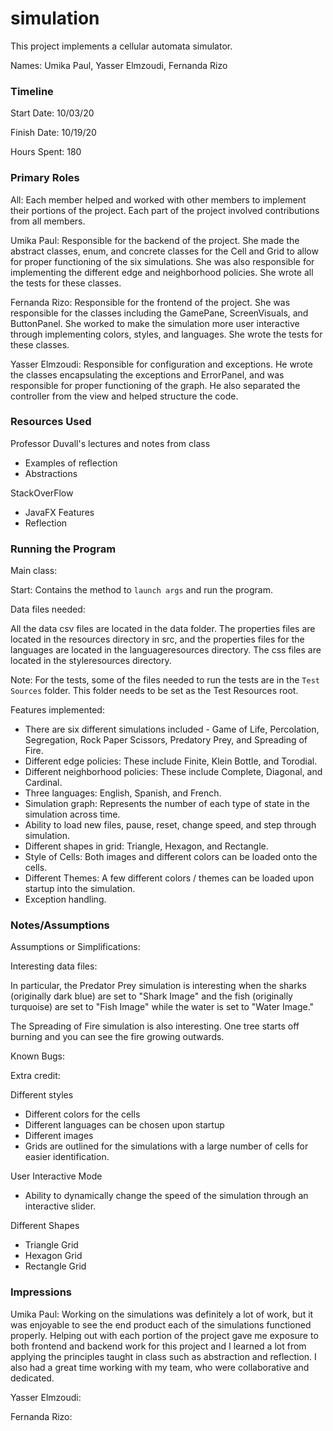 simulation
====

This project implements a cellular automata simulator.

Names: Umika Paul, Yasser Elmzoudi, Fernanda Rizo

### Timeline

Start Date: 10/03/20

Finish Date: 10/19/20

Hours Spent: 180

### Primary Roles

All: Each member helped and worked with other members to implement their portions of the project. Each part of the project involved contributions from all members.

Umika Paul: Responsible for the backend of the project. She made the abstract classes, enum, and concrete classes for the Cell and Grid to allow for proper functioning of the six simulations. She was also responsible for implementing the different edge and neighborhood policies. She wrote all the tests for these classes. 

Fernanda Rizo: Responsible for the frontend of the project. She was responsible for the classes including the GamePane, ScreenVisuals, and ButtonPanel. She worked to make the simulation more user interactive through implementing colors, styles, and languages. She wrote the tests for these classes.

Yasser Elmzoudi: Responsible for configuration and exceptions. He wrote the classes encapsulating the exceptions and ErrorPanel, and was responsible for proper functioning of the graph. He also separated the controller from the view and helped structure the code. 

### Resources Used

Professor Duvall's lectures and notes from class
- Examples of reflection
- Abstractions

StackOverFlow
- JavaFX Features
- Reflection

### Running the Program

Main class:

Start: Contains the method to <code>launch args</code> and run the program.

Data files needed: 

All the data csv files are located in the data folder. The properties files are located in the resources directory in src, and the properties files for the languages are located in the languageresources directory. The css files are located in the styleresources directory.

Note: For the tests, some of the files needed to run the tests are in the <code>Test Sources</code> folder. This folder needs to be set as the Test Resources root.

Features implemented:

- There are six different simulations included - Game of Life, Percolation, Segregation, Rock Paper Scissors, Predatory Prey, and Spreading of Fire.
- Different edge policies: These include Finite, Klein Bottle, and Torodial.
- Different neighborhood policies: These include Complete, Diagonal, and Cardinal.
- Three languages: English, Spanish, and French.
- Simulation graph: Represents the number of each type of state in the simulation across time.
- Ability to load new files, pause, reset, change speed, and step through simulation.
- Different shapes in grid: Triangle, Hexagon, and Rectangle.
- Style of Cells: Both images and different colors can be loaded onto the cells.
- Different Themes: A few different colors / themes can be loaded upon startup into the simulation.
- Exception handling.

### Notes/Assumptions

Assumptions or Simplifications:


Interesting data files:

In particular, the Predator Prey simulation is interesting when the sharks (originally dark blue) are set to "Shark Image" and the fish (originally turquoise) are set to "Fish Image" while the water is set to "Water Image."

The Spreading of Fire simulation is also interesting. One tree starts off burning and you can see the fire growing outwards.

Known Bugs:

Extra credit:

Different styles
- Different colors for the cells
- Different languages can be chosen upon startup
- Different images
- Grids are outlined for the simulations with a large number of cells for easier identification.

User Interactive Mode
- Ability to dynamically change the speed of the simulation through an interactive slider.

Different Shapes
- Triangle Grid
- Hexagon Grid
- Rectangle Grid

### Impressions

Umika Paul: Working on the simulations was definitely a lot of work, but it was enjoyable to see the end product each of the simulations functioned properly. Helping out with each portion of the project gave me exposure to both frontend and backend work for this project and I learned a lot from applying the principles taught in class such as abstraction and reflection. I also had a great time working with my team, who were collaborative and dedicated.

Yasser Elmzoudi:

Fernanda Rizo:

